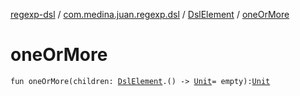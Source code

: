 [regexp-dsl](../../index.md) / [com.medina.juan.regexp.dsl](../index.md) / [DslElement](index.md) / [oneOrMore](./one-or-more.md)

# oneOrMore

`fun oneOrMore(children: `[`DslElement`](index.md)`.() -> `[`Unit`](https://kotlinlang.org/api/latest/jvm/stdlib/kotlin/-unit/index.html)` = empty): `[`Unit`](https://kotlinlang.org/api/latest/jvm/stdlib/kotlin/-unit/index.html)